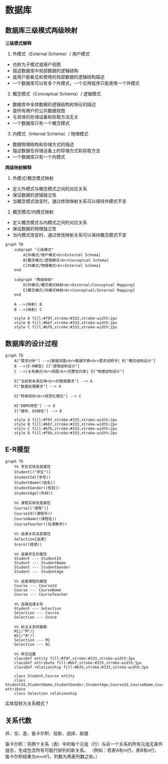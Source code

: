 # 数据库

## 数据库三级模式两级映射

**三级模式解释**

1. 外模式（External Schema）/ 用户模式
- 也称为子模式或用户视图
- 描述数据库中局部数据的逻辑结构
- 是用户能看见和使用的局部数据的逻辑结构描述
- 一个数据库可以有多个外模式，一个应用程序只能使用一个外模式

2. 概念模式（Conceptual Schema）/ 逻辑模式

- 数据库中全体数据的逻辑结构和特征的描述
- 是所有用户的公共数据视图
- 与具体的存储设备和存取方法无关
- 一个数据库只有一个概念模式

3. 内模式（Internal Schema）/ 物理模式

- 数据物理结构和存储方式的描述
- 描述数据在存储设备上的存储方式和存取方法
- 一个数据库只有一个内模式

 **两级映射解释**

1. 外模式/概念模式映射

- 定义外模式与概念模式之间的对应关系
- 保证数据的逻辑独立性
- 当概念模式改变时，通过修改映射关系可以保持外模式不变

2. 概念模式/内模式映射

- 定义概念模式与内模式之间的对应关系
- 保证数据的物理独立性
- 当内模式改变时，通过修改映射关系可以保持概念模式不变


```mermaid
graph TB
    subgraph "三级模式"
        A[外模式/用户模式<br>External Schema] 
        B[概念模式/逻辑模式<br>Conceptual Schema]
        C[内模式/物理模式<br>Internal Schema]
    end
    
    subgraph "两级映射"
        D[外模式/概念模式映射<br>External/Conceptual Mapping]
        E[概念模式/内模式映射<br>Conceptual/Internal Mapping]
    end
    
    A -->|映射| B
    B -->|映射| C
    
    style A fill:#f9f,stroke:#333,stroke-width:2px
    style B fill:#bbf,stroke:#333,stroke-width:2px
    style C fill:#bfb,stroke:#333,stroke-width:2px
```

## 数据库的设计过程

```mermaid
graph TD
    A["需求分析"] -->|数据流图<br>数据字典<br>需求说明书| B["概念结构设计"]
    B -->|E-R模型| C["逻辑结构设计"]
    C -->|关系模式<br>视图<br>完整性约束| D["物理结构设计"]
    
    E["当前和未来应用<br>的数据要求"] --> A
    F["数据处理要求"] --> A
    
    G["转换规则<br>规范化理论"] --> C
    
    H["DBMS特性"] --> D
    I["硬件、OS特性"] --> D
    
    style A fill:#f9f,stroke:#333,stroke-width:2px
    style B fill:#bbf,stroke:#333,stroke-width:2px
    style C fill:#bfb,stroke:#333,stroke-width:2px
    style D fill:#fbb,stroke:#333,stroke-width:2px
```

## E-R模型

```mermaid
graph TD
    %% 学生实体及其属性
    Student[("学生")]
    StudentId((学号))
    StudentName((姓名))
    StudentGender((性别))
    StudentAge((年龄))
    
    %% 课程实体及其属性
    Course[("课程")]
    CourseId((课程号))
    CourseName((课程名))
    CourseTeacher((任课教师))
    
    %% 选课关系及其属性
    Selection{选课}
    Score((成绩))
    
    %% 连接学生的属性
    Student --- StudentId
    Student --- StudentName
    Student --- StudentGender
    Student --- StudentAge
    
    %% 连接课程的属性
    Course --- CourseId
    Course --- CourseName
    Course --- CourseTeacher
    
    %% 连接选课关系
    Student --- Selection
    Selection --- Course
    Selection --- Score
    
    %% 标注关系的基数
    M1[/"M"/]
    N1[/"N"/]
    Selection --- M1
    Selection --- N1
    
    %% 样式设置
    classDef entity fill:#f9f,stroke:#333,stroke-width:2px
    classDef attribute fill:#bbf,stroke:#333,stroke-width:1px
    classDef relationship fill:#bfb,stroke:#333,stroke-width:2px
    
    class Student,Course entity
    class StudentId,StudentName,StudentGender,StudentAge,CourseId,CourseName,CourseTeacher,Score attribute
    class Selection relationship
```

实体型转为关系模式？


## 关系代数

并、交、差、笛卡尔积、投影、选择、联接

笛卡尔积：将两个关系（表）中的每个元组（行）与另一个关系的所有元组无条件组合，生成包含所有可能行排列的新关系。
（例如：若表A有m行，表B有n行，笛卡尔积结果为m×n行，列数为两表列数之和。）

